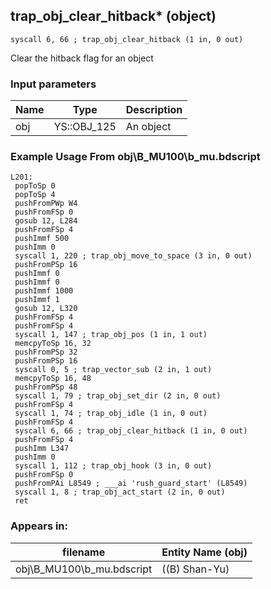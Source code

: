 ## trap_obj_clear_hitback* (object)

`syscall 6, 66 ; trap_obj_clear_hitback (1 in, 0 out)`

Clear the hitback flag for an object

### Input parameters
| Name | Type | Description
|------|------|------------
| obj   | YS::OBJ_125   | An object


### Example Usage From obj\B_MU100\b_mu.bdscript
```plaintext
L201:
 popToSp 0
 popToSp 4
 pushFromPWp W4
 pushFromFSp 0
 gosub 12, L284
 pushFromFSp 4
 pushImmf 500
 pushImm 0
 syscall 1, 220 ; trap_obj_move_to_space (3 in, 0 out)
 pushFromPSp 16
 pushImmf 0
 pushImmf 0
 pushImmf 1000
 pushImmf 1
 gosub 12, L320
 pushFromFSp 4
 pushFromFSp 4
 syscall 1, 147 ; trap_obj_pos (1 in, 1 out)
 memcpyToSp 16, 32
 pushFromPSp 32
 pushFromPSp 16
 syscall 0, 5 ; trap_vector_sub (2 in, 1 out)
 memcpyToSp 16, 48
 pushFromPSp 48
 syscall 1, 79 ; trap_obj_set_dir (2 in, 0 out)
 pushFromFSp 4
 syscall 1, 74 ; trap_obj_idle (1 in, 0 out)
 pushFromFSp 4
 syscall 6, 66 ; trap_obj_clear_hitback (1 in, 0 out)
 pushFromFSp 4
 pushImm L347
 pushImm 0
 syscall 1, 112 ; trap_obj_hook (3 in, 0 out)
 pushFromFSp 0
 pushFromPAi L8549 ; ___ai 'rush_guard_start' (L8549)
 syscall 1, 8 ; trap_obj_act_start (2 in, 0 out)
 ret
```


### Appears in:
| filename | Entity Name (obj)
|----------|-------------
| obj\B_MU100\b_mu.bdscript       | ((B) Shan-Yu)          



